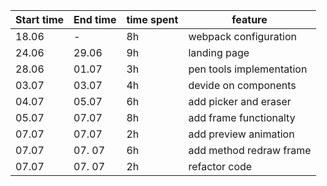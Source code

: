 | Start time  | End time | time spent | feature |
|-----------|-------------|-------------|-------------|
| 18.06 | -     | 8h | webpack configuration |
| 24.06 | 29.06 | 9h | landing page |
| 28.06 | 01.07 | 3h | pen tools implementation |
| 03.07 | 03.07 | 4h | devide on components |
| 04.07 | 05.07 | 6h | add picker and eraser|
| 05.07 | 07.07 | 8h | add frame functionalty|
| 07.07 | 07.07 | 2h | add preview animation |
| 07.07 | 07. 07| 6h | add method redraw frame|
| 07.07 | 07. 07| 2h | refactor code          |
